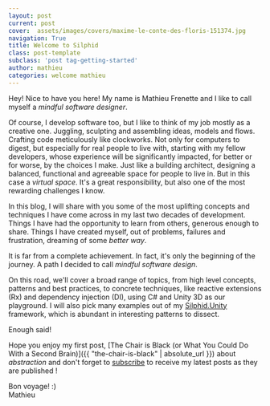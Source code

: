 ```yaml
---
layout: post
current: post
cover:  assets/images/covers/maxime-le-conte-des-floris-151374.jpg
navigation: True
title: Welcome to Silphid
class: post-template
subclass: 'post tag-getting-started'
author: mathieu
categories: welcome mathieu
---
```


Hey! Nice to have you here! My name is Mathieu Frenette and I like to call myself a *mindful software designer*.

Of course, I develop software too, but I like to think of my job mostly as a creative one. Juggling, sculpting and assembling ideas, models and flows. Crafting code meticulously like clockworks.  Not only for computers to digest, but especially for real people to live with, starting with my fellow developers, whose experience will be significantly impacted, for better or for worse, by the choices I make. Just like a building architect, designing a balanced, functional and agreeable space for people to live in. But in this case a *virtual space*. It's a great responsibility, but also one of the most rewarding challenges I know.

In this blog, I will share with you some of the most uplifting concepts and techniques I have come across in my last two decades of development. Things I have had the opportunity to learn from others, generous enough to share. Things I have created myself, out of problems, failures and frustration, dreaming of some *better way*.

It is far from a complete achievement. In fact, it's only the beginning of the journey. A path I decided to call *mindful software design*.

On this road, we'll cover a broad range of topics, from high level concepts, patterns and best practices, to concrete techniques, like reactive extensions (Rx) and dependency injection (DI), using C# and Unity 3D as our playground. I will also pick many examples out of my [Silphid.Unity](https://github.com/Silphid/Silphid.Unity) framework, which is abundant in interesting patterns to dissect.

Enough said!

Hope you enjoy my first post, [The Chair is Black (or What You Could Do With a Second Brain)]({{ "the-chair-is-black" | absolute_url }}) about *abstraction* and don't forget to [subscribe](#subscribe) to receive my latest posts as they are published !

Bon voyage! :)  
Mathieu